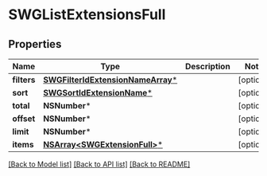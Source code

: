 # SWGListExtensionsFull

## Properties
Name | Type | Description | Notes
------------ | ------------- | ------------- | -------------
**filters** | [**SWGFilterIdExtensionNameArray***](SWGFilterIdExtensionNameArray.md) |  | [optional] 
**sort** | [**SWGSortIdExtensionName***](SWGSortIdExtensionName.md) |  | [optional] 
**total** | **NSNumber*** |  | [optional] 
**offset** | **NSNumber*** |  | [optional] 
**limit** | **NSNumber*** |  | [optional] 
**items** | [**NSArray&lt;SWGExtensionFull&gt;***](SWGExtensionFull.md) |  | [optional] 

[[Back to Model list]](../README.md#documentation-for-models) [[Back to API list]](../README.md#documentation-for-api-endpoints) [[Back to README]](../README.md)


